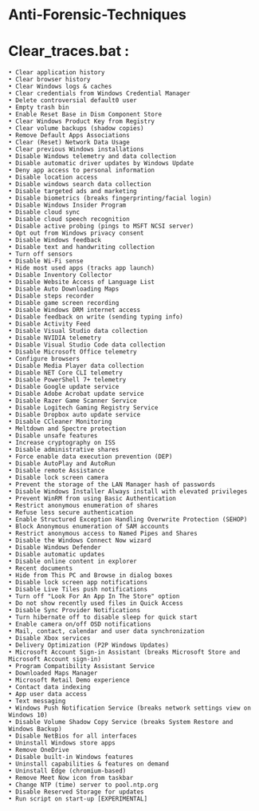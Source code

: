 # Anti-Forensic-Techniques

# Clear_traces.bat : 
    • Clear application history
    • Clear browser history
    • Clear Windows logs & caches
    • Clear credentials from Windows Credential Manager
    • Delete controversial default0 user
    • Empty trash bin
    • Enable Reset Base in Dism Component Store
    • Clear Windows Product Key from Registry
    • Clear volume backups (shadow copies)
    • Remove Default Apps Associations
    • Clear (Reset) Network Data Usage
    • Clear previous Windows installations
    • Disable Windows telemetry and data collection
    • Disable automatic driver updates by Windows Update
    • Deny app access to personal information
    • Disable location access
    • Disable windows search data collection
    • Disable targeted ads and marketing
    • Disable biometrics (breaks fingerprinting/facial login)
    • Disable Windows Insider Program
    • Disable cloud sync
    • Disable cloud speech recognition
    • Disable active probing (pings to MSFT NCSI server)
    • Opt out from Windows privacy consent
    • Disable Windows feedback
    • Disable text and handwriting collection
    • Turn off sensors
    • Disable Wi-Fi sense
    • Hide most used apps (tracks app launch)
    • Disable Inventory Collector
    • Disable Website Access of Language List
    • Disable Auto Downloading Maps
    • Disable steps recorder
    • Disable game screen recording
    • Disable Windows DRM internet access
    • Disable feedback on write (sending typing info)
    • Disable Activity Feed
    • Disable Visual Studio data collection
    • Disable NVIDIA telemetry
    • Disable Visual Studio Code data collection
    • Disable Microsoft Office telemetry
    • Configure browsers
    • Disable Media Player data collection
    • Disable NET Core CLI telemetry
    • Disable PowerShell 7+ telemetry
    • Disable Google update service
    • Disable Adobe Acrobat update service
    • Disable Razer Game Scanner Service
    • Disable Logitech Gaming Registry Service
    • Disable Dropbox auto update service
    • Disable CCleaner Monitoring
    • Meltdown and Spectre protection
    • Disable unsafe features
    • Increase cryptography on ISS
    • Disable administrative shares
    • Force enable data execution prevention (DEP)
    • Disable AutoPlay and AutoRun
    • Disable remote Assistance
    • Disable lock screen camera
    • Prevent the storage of the LAN Manager hash of passwords
    • Disable Windows Installer Always install with elevated privileges
    • Prevent WinRM from using Basic Authentication
    • Restrict anonymous enumeration of shares
    • Refuse less secure authentication
    • Enable Structured Exception Handling Overwrite Protection (SEHOP)
    • Block Anonymous enumeration of SAM accounts
    • Restrict anonymous access to Named Pipes and Shares
    • Disable the Windows Connect Now wizard
    • Disable Windows Defender
    • Disable automatic updates
    • Disable online content in explorer
    • Recent documents
    • Hide from This PC and Browse in dialog boxes
    • Disable lock screen app notifications
    • Disable Live Tiles push notifications
    • Turn off "Look For An App In The Store" option
    • Do not show recently used files in Quick Access
    • Disable Sync Provider Notifications
    • Turn hibernate off to disable sleep for quick start
    • Enable camera on/off OSD notifications
    • Mail, contact, calendar and user data synchronization
    • Disable Xbox services
    • Delivery Optimization (P2P Windows Updates)
    • Microsoft Account Sign-in Assistant (breaks Microsoft Store and Microsoft Account sign-in)
    • Program Compatibility Assistant Service
    • Downloaded Maps Manager
    • Microsoft Retail Demo experience
    • Contact data indexing
    • App user data access
    • Text messaging
    • Windows Push Notification Service (breaks network settings view on Windows 10)
    • Disable Volume Shadow Copy Service (breaks System Restore and Windows Backup)
    • Disable NetBios for all interfaces
    • Uninstall Windows store apps
    • Remove OneDrive
    • Disable built-in Windows features
    • Uninstall capabilities & features on demand
    • Uninstall Edge (chromium-based)
    • Remove Meet Now icon from taskbar
    • Change NTP (time) server to pool.ntp.org
    • Disable Reserved Storage for updates
    • Run script on start-up [EXPERIMENTAL]

